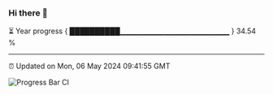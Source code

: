 ### Hi there 👋

⏳ Year progress { ██████████▁▁▁▁▁▁▁▁▁▁▁▁▁▁▁▁▁▁▁▁ } 34.54 %

---

⏰ Updated on Mon, 06 May 2024 09:41:55 GMT

![Progress Bar CI](https://github.com/IshwaranRudhara/GIT-ACTION/workflows/Progress%20Bar%20CI/badge.svg)
